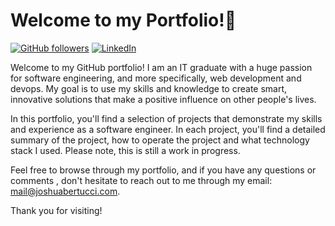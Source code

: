 # Welcome to my Portfolio!👋

[![GitHub followers](https://img.shields.io/github/followers/JoshB2chE.svg?style=social&label=Follow&maxAge=2592000)](https://github.com/JoshB2chE)
[![LinkedIn](https://img.shields.io/badge/-LinkedIn-blue.svg?style=flat&logo=linkedin)](https://linkedin.com/in/joshuabertucci)

Welcome to my GitHub portfolio! I am an IT graduate with a huge passion for software engineering, and more specifically, web development and devops. My goal is to use my skills and knowledge to create smart, innovative solutions that make a positive influence on other people's lives.

In this portfolio, you'll find a selection of projects that demonstrate my skills and experience as a software engineer. In each project, you'll find a detailed summary of the project, how to operate the project and what technology stack I used. Please note, this is still a work in progress.

Feel free to browse through my portfolio, and if you have any questions or comments , don't hesitate to reach out to me through my email: [mail@joshuabertucci.com](mailto:mail@joshuabertucci.com).

Thank you for visiting!

